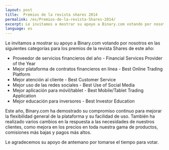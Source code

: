 ```yaml
---
layout: post
title:  Premios de la revista shares 2014
permalink: /es/Premios-de-la-revista-Shares-2014/
excerpt: Le invitamos a mostrar su apoyo a Binary.com votando por nosotros en las siguientes categorías para los premios de la revista Shares de este año
language: es
---
```


Le invitamos a mostrar su apoyo a Binary.com votando por nosotros en las siguientes categorías para los premios de la revista Shares de este año:

* Proveedor de servicios financieros del año  - Financial Services Provider of the Year
* Mejor plataforma de contratos financieros en línea - Best Online Trading Platform
* Mejor atención al cliente - Best Customer Service
* Mejor uso de las redes sociales - Best Use of Social Media
* Mejor aplicación para móvil/tablet - Best Mobile/Tablet Trading Application
* Mejor educación para inversores - Best Investor Education

Este año, Binary.com ha demostrado su compromiso continuo para mejorar la flexibilidad general de la plataforma y su facilidad de uso. También ha realizado varios cambios en la respuesta a las necesidades de nuestros clientes, como mejora en los precios en toda nuestra gama de productos, comisiones más bajas y pagos más altos.

Le agradecemos su apoyo de antemano por tomarse el tiempo para votar.
